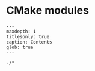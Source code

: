# CMake modules

```{toctree}
---
maxdepth: 1
titlesonly: true
caption: Contents
glob: true
---

./*
```
